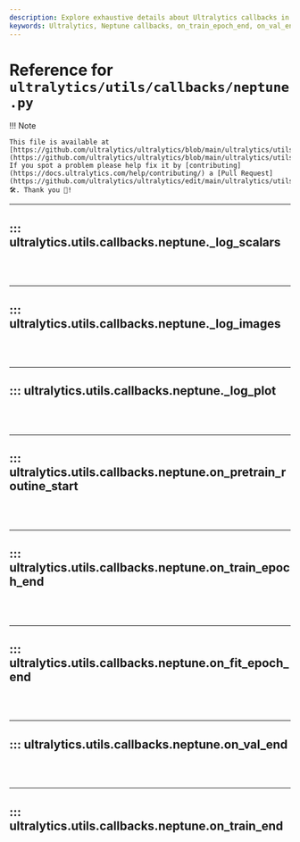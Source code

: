 ```yaml
---
description: Explore exhaustive details about Ultralytics callbacks in Neptune, with specifics about scalar logging, routine start, and more.
keywords: Ultralytics, Neptune callbacks, on_train_epoch_end, on_val_end, _log_plot, _log_images, on_pretrain_routine_start, on_fit_epoch_end, on_train_end
---
```


# Reference for `ultralytics/utils/callbacks/neptune.py`

!!! Note

    This file is available at [https://github.com/ultralytics/ultralytics/blob/main/ultralytics/utils/callbacks/neptune.py](https://github.com/ultralytics/ultralytics/blob/main/ultralytics/utils/callbacks/neptune.py). If you spot a problem please help fix it by [contributing](https://docs.ultralytics.com/help/contributing/) a [Pull Request](https://github.com/ultralytics/ultralytics/edit/main/ultralytics/utils/callbacks/neptune.py) 🛠️. Thank you 🙏!

---
## ::: ultralytics.utils.callbacks.neptune._log_scalars
<br><br>

---
## ::: ultralytics.utils.callbacks.neptune._log_images
<br><br>

---
## ::: ultralytics.utils.callbacks.neptune._log_plot
<br><br>

---
## ::: ultralytics.utils.callbacks.neptune.on_pretrain_routine_start
<br><br>

---
## ::: ultralytics.utils.callbacks.neptune.on_train_epoch_end
<br><br>

---
## ::: ultralytics.utils.callbacks.neptune.on_fit_epoch_end
<br><br>

---
## ::: ultralytics.utils.callbacks.neptune.on_val_end
<br><br>

---
## ::: ultralytics.utils.callbacks.neptune.on_train_end
<br><br>
